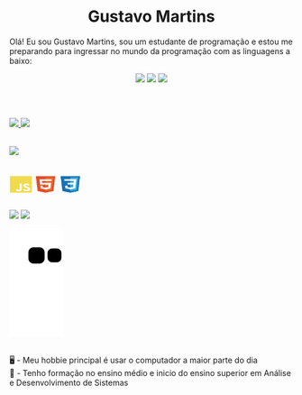 <h1 align="center">
  <b>Gustavo Martins</b>
</h1>

Olá! Eu sou Gustavo Martins, sou um estudante de programação e estou me preparando para ingressar
no mundo da programação com as linguagens a baixo: 

<p>
<div align="center">
  <img src="https://img.shields.io/badge/-HTML-c58545?style=for-the-badge&logo=html5&logoColor=c58545&labelColor=282828">
  <img src="https://img.shields.io/badge/-CSS-d1a01f?style=for-the-badge&logo=css3&logoColor=d1a01f&labelColor=282828">
  <img src="https://img.shields.io/badge/-JavaScript-98b982?style=for-the-badge&logo=javascript&logoColor=98b982&labelColor=282828">
</div>
</p>

## 

<br/>
<p align="left">
  <a href="https://https://github.com/GustavoJesus25">
  <img width="49.5%" src="https://github-readme-stats.vercel.app/api?username=gustavojesus25&show_icons=true&theme=gruvbox&hide_border=true" />
    <img width="49.5%" src="https://github-readme-streak-stats.herokuapp.com/?user=gustavojesus25&theme=gruvbox&hide_border=true" />
  </a>
</p>
<br>


<div>
 <img height="180em" src="https://github-readme-stats.vercel.app/api/top-langs/?username=gustavojesus25&layout=compact&langs_count=7&theme=dracula"/>
<div>
  
  
<br>

<div style="display: inline_block"><br>
  <img align="center" alt="Gustavo-Js" height="30" width="40" src="https://raw.githubusercontent.com/devicons/devicon/master/icons/javascript/javascript-plain.svg">
  <img align="center" alt="Gustavo-HTML" height="30" width="40" src="https://raw.githubusercontent.com/devicons/devicon/master/icons/html5/html5-original.svg">
  <img align="center" alt="Gustavo-CSS" height="30" width="40" src="https://raw.githubusercontent.com/devicons/devicon/master/icons/css3/css3-original.svg">
</div>
  
   ##
 
<div> 
  <a href = "mailto:martinsg379@gmail.com"><img src="https://img.shields.io/badge/-Gmail-%23333?style=for-the-badge&logo=gmail&logoColor=white" target="_blank"></a>
  <a href="https://www.linkedin.com/in/gustavo-martins-de-jesus-ab401b21b/" target="_blank"><img src="https://img.shields.io/badge/-LinkedIn-%230077B5?style=for-the-badge&logo=linkedin&logoColor=white" target="_blank"></a> 
 
  ![Snake animation](https://github.com/gustavojesus25/gustavojesus25/blob/output/github-contribution-grid-snake.svg)
 
</div>

  ##
  
 🖥️ - Meu hobbie principal é usar o computador a maior parte do dia
  <br>
 📙 - Tenho formação no ensino médio e inicio do ensino superior em Análise e Desenvolvimento de Sistemas 

